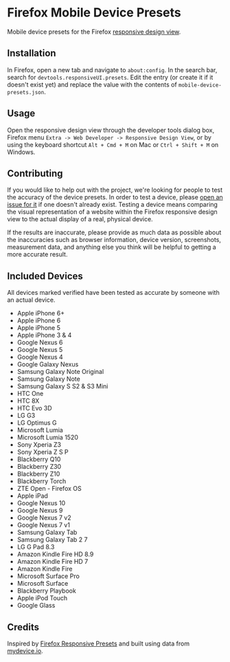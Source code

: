 # Firefox Mobile Device Presets
Mobile device presets for the Firefox [responsive design view](https://developer.mozilla.org/en-US/docs/Tools/Responsive_Design_View).

## Installation

In Firefox, open a new tab and navigate to `about:config`. In the search bar, search for `devtools.responsiveUI.presets`. Edit the entry (or create it if it doesn't exist yet) and replace the value with the contents of `mobile-device-presets.json`.

## Usage

Open the responsive design view through the developer tools dialog box, Firefox menu `Extra -> Web Developer -> Responsive Design View`, or by using the keyboard shortcut `Alt + Cmd + M` on Mac or `Ctrl + Shift + M` on Windows.

## Contributing

If you would like to help out with the project, we're looking for people to test the accuracy of the device presets. In order to test a device, please [open an issue for it](https://github.com/robneu/firefox-mobile-device-presets/issues/) if one doesn't already exist. Testing a device means comparing the visual representation of a website within the Firefox responsive design view to the actual display of a real, physical device.

If the results are inaccurate, please provide as much data as possible about the inaccuracies such as browser information, device version, screenshots, measurement data, and anything else you think will be helpful to getting a more accurate result.

## Included Devices

All devices marked verified have been tested as accurate by someone with an actual device.

* Apple iPhone 6+
* Apple iPhone 6
* Apple iPhone 5
* Apple iPhone 3 & 4
* Google Nexus 6
* Google Nexus 5
* Google Nexus 4
* Google Galaxy Nexus
* Samsung Galaxy Note Original
* Samsung Galaxy Note
* Samsung Galaxy S S2 & S3 Mini
* HTC One
* HTC 8X
* HTC Evo 3D
* LG G3
* LG Optimus G
* Microsoft Lumia
* Microsoft Lumia 1520
* Sony Xperia Z3
* Sony Xperia Z S P
* Blackberry Q10
* Blackberry Z30
* Blackberry Z10
* Blackberry Torch
* ZTE Open - Firefox OS
* Apple iPad
* Google Nexus 10
* Google Nexus 9
* Google Nexus 7 v2
* Google Nexus 7 v1
* Samsung Galaxy Tab
* Samsung Galaxy Tab 2 7
* LG G Pad 8.3
* Amazon Kindle Fire HD 8.9
* Amazon Kindle Fire HD 7
* Amazon Kindle Fire
* Microsoft Surface Pro
* Microsoft Surface
* Blackberry Playbook
* Apple iPod Touch
* Google Glass

## Credits

Inspired by [Firefox Responsive Presets](https://github.com/nicwortel/firefox-responsive-presets) and built using data from [mydevice.io](http://mydevice.io/devices/).
